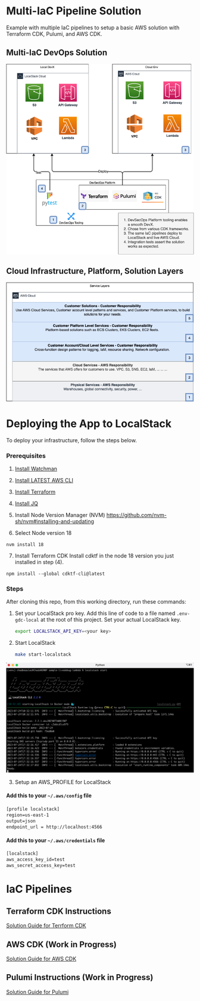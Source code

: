 # Multi-IaC Pipeline Solution

Example with multiple IaC pipelines to setup a basic AWS solution with Terraform CDK, Pulumi, and AWS CDK.

## Multi-IaC DevOps Solution

![Basic Solution](./docs/img/solution-diags-overview.drawio.png "Basic Solution")

## Cloud Infrastructure, Platform, Solution Layers

![Cloud Arch Layers](./docs/img/solution-diags-layers.drawio.png "Cloud Arch Layers")

# Deploying the App to LocalStack

To deploy your infrastructure, follow the steps below.

### Prerequisites

1. [Install Watchman](https://facebook.github.io/watchman/)
2. [Install LATEST AWS CLI](https://docs.aws.amazon.com/cli/latest/userguide/getting-started-install.html)
3. [Install Terraform](https://developer.hashicorp.com/terraform/tutorials/aws-get-started/install-cli)
4. [Install JQ](https://jqlang.github.io/jq/download/)


5. Install Node Version Manager (NVM)
   https://github.com/nvm-sh/nvm#installing-and-updating

6. Select Node version 18

```shell
nvm install 18
```

7. Install Terraform CDK
   Install cdktf in the node 18 version you just installed in step (4).

```shell
npm install --global cdktf-cli@latest
```

### Steps

After cloning this repo, from this working directory, run these commands:

1. Set your LocalStack pro key. Add this line of code to a file named `.env-gdc-local` at the root of this project. Set your actual LocalStack key.

      ```bash
      export LOCALSTACK_API_KEY=<your key>
      ```

2. Start LocalStack

      ```bash
      make start-localstack
      ```

![Start LocalStack](./docs/img/start-localstack.png "Start LocalStack")

3. Setup an AWS_PROFILE for LocalStack

#### Add this to your `~/.aws/config` file

```text
[profile localstack]
region=us-east-1
output=json
endpoint_url = http://localhost:4566
```

#### Add this to your `~/.aws/credentials` file

```text
[localstack]
aws_access_key_id=test
aws_secret_access_key=test
```

# IaC Pipelines

## Terraform CDK Instructions

[Solution Guide for Terrform CDK](./docs/README-cdktf.md "Solution Guide for TerraformCDK")

## AWS CDK (Work in Progress)

[Solution Guide for AWS CDK](./docs/README-awscdk.md "Solution Guide for AWS CDK")

## Pulumi Instructions (Work in Progress)

[Solution Guide for Pulumi](./docs/README-pulumi.md "Solution Guide for Pulumi")